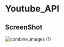 # Youtube_API

## ScreenShot

![combine_images (1)](https://user-images.githubusercontent.com/48861031/131141429-ec3b7ee3-b0cb-4453-be50-9e7c39244b55.png)



